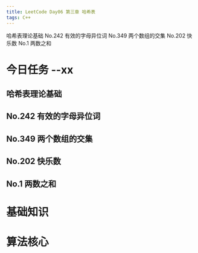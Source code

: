 ```yaml
---
title: LeetCode Day06 第三章 哈希表
tags: C++
---
```

哈希表理论基础      No.242 有效的字母异位词     No.349 两个数组的交集       No.202 快乐数       No.1 两数之和
<!--more-->

# 今日任务 --xx
## 哈希表理论基础
## No.242 有效的字母异位词
## No.349 两个数组的交集
## No.202 快乐数
## No.1 两数之和


# 基础知识
# 算法核心